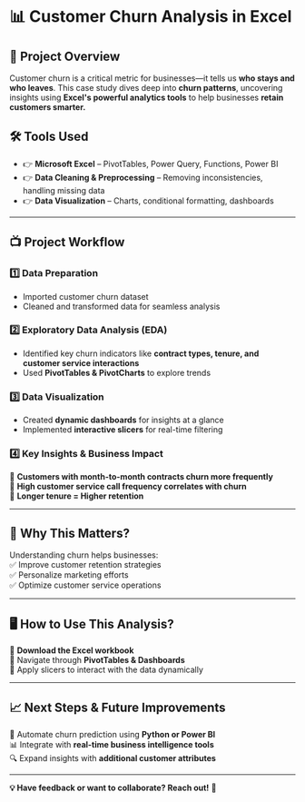# 📊 **Customer Churn Analysis in Excel**  

## 🚀 **Project Overview**  
Customer churn is a critical metric for businesses—it tells us **who stays and who leaves**. This case study dives deep into **churn patterns**, uncovering insights using **Excel's powerful analytics tools** to help businesses **retain customers smarter.**  

## 🛠 **Tools Used**  
- 👉 **Microsoft Excel** – PivotTables, Power Query, Functions, Power BI  
- 👉 **Data Cleaning & Preprocessing** – Removing inconsistencies, handling missing data  
- 👉 **Data Visualization** – Charts, conditional formatting, dashboards  

---

## 📺 **Project Workflow**  
### 1️⃣ **Data Preparation**  
- Imported customer churn dataset  
- Cleaned and transformed data for seamless analysis  

### 2️⃣ **Exploratory Data Analysis (EDA)**  
- Identified key churn indicators like **contract types, tenure, and customer service interactions**  
- Used **PivotTables & PivotCharts** to explore trends  

### 3️⃣ **Data Visualization**  
- Created **dynamic dashboards** for insights at a glance  
- Implemented **interactive slicers** for real-time filtering  

### 4️⃣ **Key Insights & Business Impact**  
📌 **Customers with month-to-month contracts churn more frequently**  
📌 **High customer service call frequency correlates with churn**  
📌 **Longer tenure = Higher retention**  

---

## 🎯 **Why This Matters?**  
Understanding churn helps businesses:  
✅ Improve customer retention strategies  
✅ Personalize marketing efforts  
✅ Optimize customer service operations  

---

## 🖥 **How to Use This Analysis?**  
📌 **Download the Excel workbook**  
📌 Navigate through **PivotTables & Dashboards**  
📌 Apply slicers to interact with the data dynamically  

---

## 📈 **Next Steps & Future Improvements**  
🚀 Automate churn prediction using **Python or Power BI**  
📊 Integrate with **real-time business intelligence tools**  
🔍 Expand insights with **additional customer attributes**  

---

**💡 Have feedback or want to collaborate? Reach out!** 🚀


